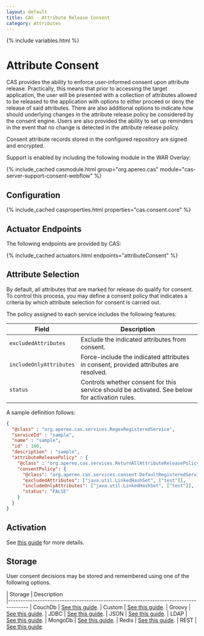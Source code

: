 ```yaml
---
layout: default
title: CAS - Attribute Release Consent
category: Attributes
---
```


{% include variables.html %}

# Attribute Consent

CAS provides the ability to enforce user-informed consent upon attribute release. Practically, this 
means that prior to accessing the target application, the user will be presented with a 
collection of attributes allowed to be released to the application with 
options to either proceed or deny the release of said attributes. There are also additional options to 
indicate how should underlying changes in the attribute release policy be considered by the consent 
engine. Users are also provided the ability to set up reminders in the event 
that no change is detected in the attribute release policy.

Consent attribute records stored in the configured repository are signed and encrypted.

Support is enabled by including the following module in the WAR Overlay:

{% include_cached casmodule.html group="org.apereo.cas" module="cas-server-support-consent-webflow" %}
      
## Configuration

{% include_cached casproperties.html properties="cas.consent.core" %}

## Actuator Endpoints
      
The following endpoints are provided by CAS:

{% include_cached actuators.html endpoints="attributeConsent" %}

## Attribute Selection

By default, all attributes that are marked for release do qualify for consent. To control this process, you 
may define a consent policy that indicates a criteria by which attribute selection for consent is carried out.

The policy assigned to each service includes the following features:

| Field                      | Description
|----------------------------|---------------------------------------------------------------------------------------
| `excludedAttributes`       | Exclude the indicated attributes from consent.
| `includeOnlyAttributes`    | Force-include the indicated attributes in consent, provided attributes are resolved.
| `status`                   | Controls whether consent for this service should be activated. See below for activation rules.

A sample definition follows:

```json
{
  "@class" : "org.apereo.cas.services.RegexRegisteredService",
  "serviceId" : "sample",
  "name" : "sample",
  "id" : 100,
  "description" : "sample",
  "attributeReleasePolicy" : {
    "@class" : "org.apereo.cas.services.ReturnAllAttributeReleasePolicy",
    "consentPolicy": {
      "@class": "org.apereo.cas.services.consent.DefaultRegisteredServiceConsentPolicy",
      "excludedAttributes": ["java.util.LinkedHashSet", ["test"]],
      "includeOnlyAttributes": ["java.util.LinkedHashSet", ["test"]],
      "status": "FALSE"
    }
  }
}
```

## Activation

See [this guide](Attribute-Release-Consent-Activation.html) for more details.

## Storage

User consent decisions may be stored and remembered using one of the following options.

| Storage          | Description                                         
|--------------------------------------------------------------------------------------
| CouchDb          | [See this guide](Attribute-Release-Consent-Storage-CouchDb.html).
| Custom           | [See this guide](Attribute-Release-Consent-Storage-Custom.html).
| Groovy           | [See this guide](Attribute-Release-Consent-Storage-Groovy.html).
| JDBC             | [See this guide](Attribute-Release-Consent-Storage-JDBC.html).
| JSON             | [See this guide](Attribute-Release-Consent-Storage-JSON.html).
| LDAP             | [See this guide](Attribute-Release-Consent-Storage-LDAP.html).
| MongoDb          | [See this guide](Attribute-Release-Consent-Storage-MongoDb.html).
| Redis            | [See this guide](Attribute-Release-Consent-Storage-Redis.html).
| REST             | [See this guide](Attribute-Release-Consent-Storage-REST.html).
